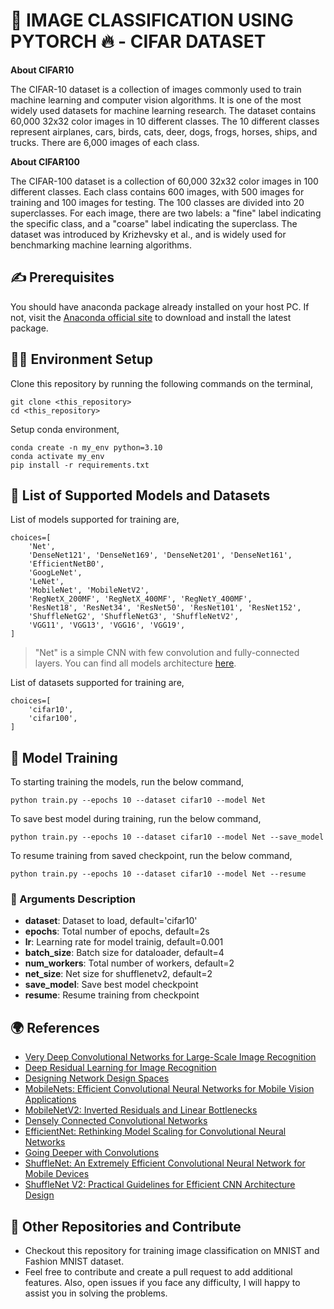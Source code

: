 # 🌁 IMAGE CLASSIFICATION USING PYTORCH 🔥️ - CIFAR DATASET

**About CIFAR10**

The CIFAR-10 dataset is a collection of images commonly used to train machine learning and computer vision algorithms. It is one of the most widely used datasets for machine learning research. The dataset contains 60,000 32x32 color images in 10 different classes. The 10 different classes represent airplanes, cars, birds, cats, deer, dogs, frogs, horses, ships, and trucks. There are 6,000 images of each class.

**About CIFAR100**

The CIFAR-100 dataset is a collection of 60,000 32x32 color images in 100 different classes. Each class contains 600 images, with 500 images for training and 100 images for testing. The 100 classes are divided into 20 superclasses. For each image, there are two labels: a "fine" label indicating the specific class, and a "coarse" label indicating the superclass. The dataset was introduced by Krizhevsky et al., and is widely used for benchmarking machine learning algorithms.

## ✍️ Prerequisites
You should have anaconda package already installed on your host PC. If not, visit the [Anaconda official site](https://www.anaconda.com/download) to download and install the latest package.

## 👨‍🔧️ Environment Setup
Clone this repository by running the following commands on the terminal,

```
git clone <this_repository>
cd <this_repository>
```
Setup conda environment,

```
conda create -n my_env python=3.10
conda activate my_env
pip install -r requirements.txt
```

## 📌️ List of Supported Models and Datasets
List of models supported for training are,

    choices=[
        'Net',
        'DenseNet121', 'DenseNet169', 'DenseNet201', 'DenseNet161',
        'EfficientNetB0',
        'GoogLeNet',
        'LeNet',
        'MobileNet', 'MobileNetV2',
        'RegNetX_200MF', 'RegNetX_400MF', 'RegNetY_400MF',
        'ResNet18', 'ResNet34', 'ResNet50', 'ResNet101', 'ResNet152',
        'ShuffleNetG2', 'ShuffleNetG3', 'ShuffleNetV2',
        'VGG11', 'VGG13', 'VGG16', 'VGG19',
    ]

> "Net" is a simple CNN with few convolution and fully-connected layers. You can find all models architecture [here](./models/).

List of datasets supported for training are,

    choices=[
        'cifar10',
        'cifar100',
    ]

## 🌴️ Model Training
To starting training the models, run the below command,

```
python train.py --epochs 10 --dataset cifar10 --model Net
```

To save best model during training, run the below command,

```
python train.py --epochs 10 --dataset cifar10 --model Net --save_model
```

To resume training from saved checkpoint, run the below command,

```
python train.py --epochs 10 --dataset cifar10 --model Net --resume
```

### 📃️ Arguments Description

- **dataset**: Dataset to load, default='cifar10'
- **epochs**: Total number of epochs, default=2s
- **lr**: Learning rate for model trainig, default=0.001
- **batch_size**: Batch size for dataloader, default=4
- **num_workers**: Total number of workers, default=2
- **net_size**: Net size for shufflenetv2, default=2
- **save_model**: Save best model checkpoint
- **resume**: Resume training from checkpoint


## 🌍️ References
- [Very Deep Convolutional Networks for Large-Scale Image Recognition](https://arxiv.org/abs/1409.1556)
- [Deep Residual Learning for Image Recognition](https://arxiv.org/abs/1512.03385)
- [Designing Network Design Spaces](https://arxiv.org/abs/2003.13678)
- [MobileNets: Efficient Convolutional Neural Networks for Mobile Vision Applications](https://arxiv.org/abs/1704.04861)
- [MobileNetV2: Inverted Residuals and Linear Bottlenecks](https://arxiv.org/abs/1801.04381)
- [Densely Connected Convolutional Networks](https://arxiv.org/abs/1608.06993)
- [EfficientNet: Rethinking Model Scaling for Convolutional Neural Networks](https://arxiv.org/abs/1905.11946)
- [Going Deeper with Convolutions](https://arxiv.org/abs/1409.4842)
- [ShuffleNet: An Extremely Efficient Convolutional Neural Network for Mobile Devices](https://arxiv.org/abs/1707.01083)
- [ShuffleNet V2: Practical Guidelines for Efficient CNN Architecture Design](https://arxiv.org/abs/1807.11164)

## 📢️ Other Repositories and Contribute
- Checkout this repository for training image classification on MNIST and Fashion MNIST dataset.
- Feel free to contribute and create a pull request to add additional features. Also, open issues if you face any difficulty, I will happy to assist you in solving the problems.
